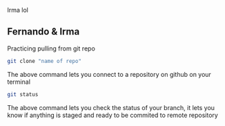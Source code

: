 Irma lol

## Fernando & Irma
Practicing pulling from git repo

``` zsh
git clone "name of repo"
```
The above command lets you connect to a repository on github on your terminal

``` zsh
git status
```
The above command lets you check the status of your branch,
it lets you know if anything  is  staged  and ready to be commited to remote  repository

